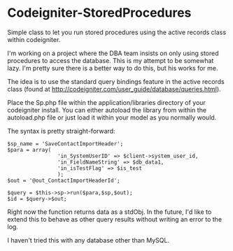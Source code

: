 Codeigniter-StoredProcedures
============================

Simple class to let you run stored procedures using the active records class within codeigniter.

I'm working on a project where the DBA team insists on only using stored procedures to access the database.
This is my attempt to be somewhat lazy. I'm pretty sure there is a better way to do this, but his works for me. 

The idea is to use the standard query bindings feature in the active records class (found at http://codeigniter.com/user_guide/database/queries.html).

Place the Sp.php file within the application/libraries directory of your codeigniter install.
You can either autoload the library from within the autoload.php file or just load it within your model as you normally would.

The syntax is pretty straight-forward:

    $sp_name = 'SaveContactImportHeader';
    $para = array(
                    'in_SystemUserID' => $client->system_user_id,
                    'in_FieldNameString' => $db_data1,
                    'in_isTestFlag' => $is_test
                    );
    $out = '@out_ContactImportHeaderId';
    
    $query = $this->sp->run($para,$sp,$out);
    $id = $query->$out;
    
Right now the function returns data as a stdObj.  In the future, I'd like to extend this to behave as other query results without writing an error to the log.

I haven't tried this with any database other than MySQL.

